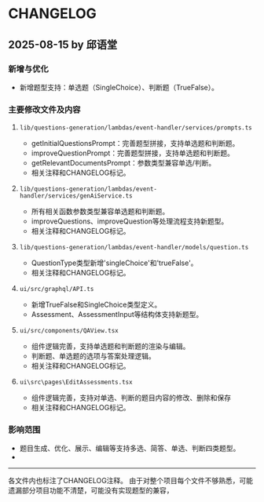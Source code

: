 # CHANGELOG

## 2025-08-15 by 邱语堂

### 新增与优化
- 新增题型支持：单选题（SingleChoice）、判断题（TrueFalse）。

### 主要修改文件及内容

1. `lib/questions-generation/lambdas/event-handler/services/prompts.ts`
   - getInitialQuestionsPrompt：完善题型拼接，支持单选题和判断题。
   - improveQuestionPrompt：完善题型拼接，支持单选题和判断题。
   - getRelevantDocumentsPrompt：参数类型兼容单选/判断。
   - 相关注释和CHANGELOG标记。

2. `lib/questions-generation/lambdas/event-handler/services/genAiService.ts`
   - 所有相关函数参数类型兼容单选题和判断题。
   - improveQuestions、improveQuestion等处理流程支持新题型。
   - 相关注释和CHANGELOG标记。

3. `lib/questions-generation/lambdas/event-handler/models/question.ts`
   - QuestionType类型新增'singleChoice'和'trueFalse'。
   - 相关注释和CHANGELOG标记。

4. `ui/src/graphql/API.ts`
   - 新增TrueFalse和SingleChoice类型定义。
   - Assessment、AssessmentInput等结构体支持新题型。

5. `ui/src/components/QAView.tsx`
   - 组件逻辑完善，支持单选题和判断题的渲染与编辑。
   - 判断题、单选题的选项与答案处理逻辑。
   - 相关注释和CHANGELOG标记。

6. `ui\src\pages\EditAssessments.tsx`
   - 组件逻辑完善，支持对单选、判断的题目内容的修改、删除和保存
   - 相关注释和CHANGELOG标记。

### 影响范围
- 题目生成、优化、展示、编辑等支持多选、简答、单选、判断四类题型。
- 
---
各文件内也标注了CHANGELOG注释。
由于对整个项目每个文件不够熟悉，可能遗漏部分项目功能不清楚，可能没有实现题型的兼容，
